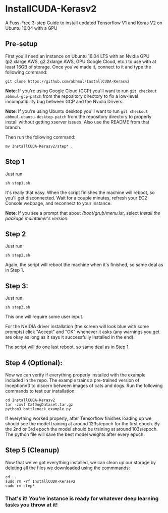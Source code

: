 # InstallCUDA-Kerasv2

 A Fuss-Free 3-step Guide to install updated Tensorflow V1 and Keras V2 on Ubuntu 16.04 with a GPU

## Pre-setup

First you'll need an instance on Ubuntu 16.04 LTS with an Nvidia GPU (p2.xlarge AWS, g2.2xlarge AWS, GPU Google Cloud, etc.) to use with at least 16GB of storage. Once you've made it, connect to it and type the following command:

```
git clone https://github.com/abhmul/InstallCUDA-Kerasv2
```
**Note**: If you're using Google Cloud (GCP) you'll want to run `git checkout abhmul-gcp-patch` from the repository directory to fix a low-level incompatibility bug between GCP and the Nvidia Drivers.

**Note**: If you're using Ubuntu desktop you'll want to run `git checkout abhmul-ubuntu-desktop-patch` from the repository directory to properly install without getting xserver issues. Also use the README from that branch.

Then run the following command:

```
mv InstallCUDA-Kerasv2/step* .
```

## Step 1

Just run:

```
sh step1.sh
```

It's really that easy. When the script finishes the machine will reboot, so you'll get disconnected. Wait for a couple minutes, refresh your EC2 Console webpage, and reconnect to your instance.

**Note**: If you see a prompt that about */boot/grub/menu.lst*, select *Install the package maintainer's version*.

## Step 2

Just run:

```
sh step2.sh
```

Again, the script will reboot the machine when it's finished, so same deal as in Step 1.

## Step 3:

Just run:

```
sh step3.sh
```

This one will require some user input. 

For the NVIDIA driver installation (the screen will look blue with some prompts) click "Accept" and "OK" whenever it asks (any warnings you get are okay as long as it says it successfully installed in the end).
 
 The script will do one last reboot, so same deal as in Step 1.

## Step 4 (Optional):

Now we can verify if everything properly installed with the example included in the repo. The example trains a pre-trained version of InceptionV3 to discern between images of cats and dogs. Run the following commands to test our installation:

```
cd InstallCUDA-Kerasv2
tar -zxvf CatDogDataset.tar.gz
python3 bottleneck_example.py
```

If everything worked properly, after Tensorflow finishes loading up we should see the model training at around 123s/epoch for the first epoch. By the 2nd or 3rd epoch the model should be training at around 103s/epoch. The python file will save the best model weights after every epoch.

## Step 5 (Cleanup)

Now that we've got everything installed, we can clean up our storage by deleting all the files we downloaded using the commmands:

```
cd ..
sudo rm -rf InstallCUDA-Kerasv2
sudo rm step*
```

### That's it! You're instance is ready for whatever deep learning tasks you throw at it!
